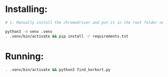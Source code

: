 # Installing:

```bash
# 1. Manually install the chromedriver and put it in the root folder next to `find_korkort.py`

python3 -m venv .venv
. .venv/bin/activate && pip install -r requirements.txt
```

# Running:

```bash
. .venv/bin/activate && python3 find_korkort.py
```
